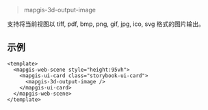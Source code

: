 > mapgis-3d-output-image

支持将当前视图以 tiff, pdf, bmp, png, gif, jpg, ico, svg 格式的图片输出。

## 示例

```vue
<template>
  <mapgis-web-scene style="height:95vh">
    <mapgis-ui-card class="storybook-ui-card">
      <mapgis-3d-output-image />
    </mapgis-ui-card>
  </mapgis-web-scene>
</template>
```
